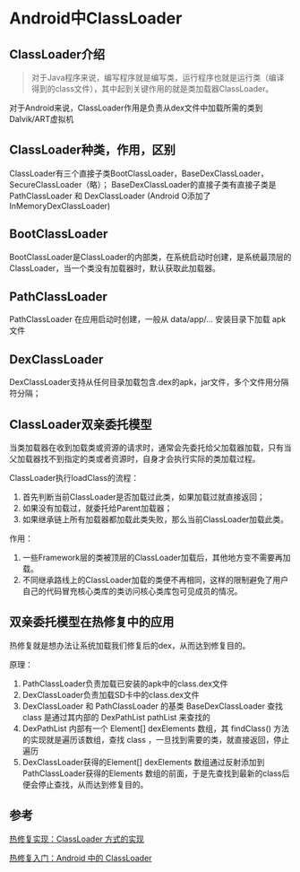 # Android中ClassLoader


## ClassLoader介绍

> 对于Java程序来说，编写程序就是编写类，运行程序也就是运行类（编译得到的class文件），其中起到关键作用的就是类加载器ClassLoader。

对于Android来说，ClassLoader作用是负责从dex文件中加载所需的类到Dalvik/ART虚拟机

## ClassLoader种类，作用，区别


ClassLoader有三个直接子类BootClassLoader，BaseDexClassLoader，SecureClassLoader（略）；
BaseDexClassLoader的直接子类有直接子类是 PathClassLoader 和 DexClassLoader (Android O添加了 InMemoryDexClassLoader)

## BootClassLoader

BootClassLoader是ClassLoader的内部类，在系统启动时创建，是系统最顶层的ClassLoader，当一个类没有加载器时，默认获取此加载器。

## PathClassLoader

PathClassLoader 在应用启动时创建，一般从 data/app/… 安装目录下加载 apk 文件

## DexClassLoader

DexClassLoader支持从任何目录加载包含.dex的apk，jar文件，多个文件用分隔符分隔；


## ClassLoader双亲委托模型

当类加载器在收到加载类或资源的请求时，通常会先委托给父加载器加载，只有当父加载器找不到指定的类或者资源时，自身才会执行实际的类加载过程。


ClassLoader执行loadClass的流程：

1. 首先判断当前ClassLoader是否加载过此类，如果加载过就直接返回；
2. 如果没有加载过，就委托给Parent加载器；
3. 如果继承链上所有加载器都加载此类失败，那么当前ClassLoader加载此类。

作用：

1. 一些Framework层的类被顶层的ClassLoader加载后，其他地方变不需要再加载。
2. 不同继承路线上的ClassLoader加载的类便不再相同，这样的限制避免了用户自己的代码冒充核心类库的类访问核心类库包可见成员的情况。

## 双亲委托模型在热修复中的应用

热修复就是想办法让系统加载我们修复后的dex，从而达到修复目的。

原理：

1. PathClassLoader负责加载已安装的apk中的class.dex文件
2. DexClassLoader负责加载SD卡中的class.dex文件
3. DexClassLoader 和 PathClassLoader 的基类 BaseDexClassLoader 查找 class 是通过其内部的 DexPathList pathList 来查找的
4. DexPathList 内部有一个 Element[] dexElements 数组，其 findClass() 方法的实现就是遍历该数组，查找 class ，一旦找到需要的类，就直接返回，停止遍历
5. DexClassLoader获得的Element[] dexElements 数组通过反射添加到PathClassLoader获得的Elements 数组的前面，于是先查找到最新的class后便会停止查找，从而达到修复目的。


## 参考

[热修复实现：ClassLoader 方式的实现](https://jaeger.itscoder.com/android/2016/09/20/nuva-source-code-analysis)

[热修复入门：Android 中的 ClassLoader](https://jaeger.itscoder.com/android/2016/08/27/android-classloader.html)